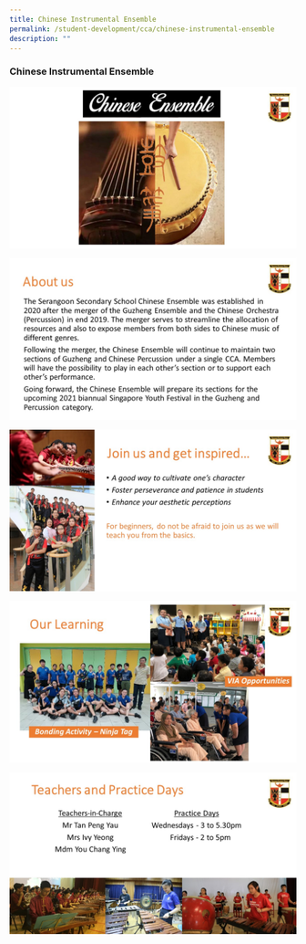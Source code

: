 ```yaml
---
title: Chinese Instrumental Ensemble
permalink: /student-development/cca/chinese-instrumental-ensemble
description: ""
---
```

### Chinese Instrumental Ensemble

![](/images/CE001.jpg)

![](/images/CE002.jpg)

![](/images/CE003.jpg)

![](/images/CE004.jpg)

![](/images/CE005.jpg)